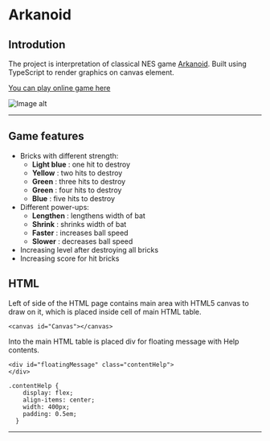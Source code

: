 # Arkanoid

    
## Introdution
The project is interpretation of classical NES game [Arkanoid](https://en.wikipedia.org/wiki/Arkanoid).
Built using TypeScript to render graphics on canvas element. 

[You can play online game here](https://en.wikipedia.org/wiki/Arkanoid)

![Image alt](https://github.com/YuryYuhno/TypeScript_Arkanoid/blob/main/Images/Main.png)
___

## Game features

- Bricks with different strength:
    - __Light blue__ : one hit to destroy
    - __Yellow__ : two hits to destroy
    - __Green__ : three hits to destroy
    - __Green__ : four hits to destroy
    - __Blue__ : five hits to destroy
- Different power-ups:
    - __Lengthen__ : lengthens width of bat
    - __Shrink__ : shrinks width of bat
    - __Faster__ : increases ball speed
    - __Slower__ : decreases ball speed
- Increasing level after destroying all bricks
- Increasing score for hit bricks
## HTML
Left of side of the HTML page contains main area with HTML5 canvas to draw on it, which is placed inside cell of main HTML table.

```
<canvas id="Canvas"></canvas>
```
Into the main HTML table is placed div for floating message with Help contents.
```
<div id="floatingMessage" class="contentHelp">
</div>
```

```
.contentHelp {
    display: flex;
    align-items: center;
    width: 400px;
    padding: 0.5em;
  }
 ```
___
